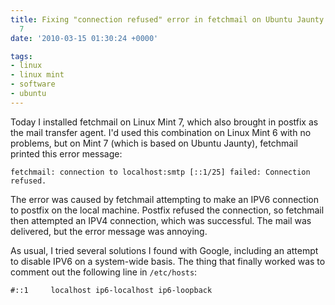 ```yaml
---
title: Fixing "connection refused" error in fetchmail on Ubuntu Jaunty / Linux Mint
  7
date: '2010-03-15 01:30:24 +0000'

tags:
- linux
- linux mint
- software
- ubuntu
---
```

Today I installed fetchmail on Linux Mint 7, which also brought in postfix as the mail transfer agent.  I'd used this combination on Linux Mint 6 with no problems, but on Mint 7 (which is based on Ubuntu Jaunty), fetchmail printed this error message:

```
fetchmail: connection to localhost:smtp [::1/25] failed: Connection refused.
```

The error was caused by fetchmail attempting to make an IPV6 connection to postfix on the local machine.  Postfix refused the connection, so fetchmail then attempted an IPV4 connection, which was successful.  The mail was delivered, but the error message was annoying.

As usual, I tried several solutions I found with Google, including an attempt to disable IPV6 on a system-wide basis.  The thing that finally worked was to comment out the following line in `/etc/hosts`:

```
#::1     localhost ip6-localhost ip6-loopback
```
